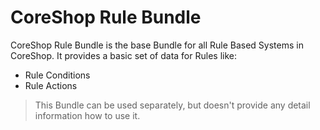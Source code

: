 # CoreShop Rule Bundle

CoreShop Rule Bundle is the base Bundle for all Rule Based Systems in CoreShop. It provides a basic set of data for Rules like:
 - Rule Conditions
 - Rule Actions

> This Bundle can be used separately, but doesn't provide any detail information how to use it.